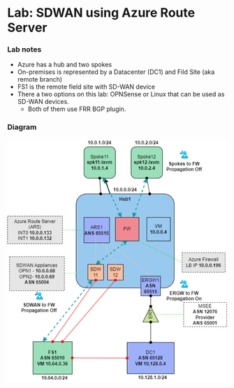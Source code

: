# Lab: SDWAN using Azure Route Server

### Lab notes

- Azure has a hub and two spokes
- On-premises is represented by a Datacenter (DC1) and Fild Site (aka remote branch)
- FS1 is the remote field site with SD-WAN device
- There a two options on this lab: OPNSense or Linux that can be used as SD-WAN devices.
    - Both of them use FRR BGP plugin.

### Diagram

![](./media/sdwan-ars-lab.png)